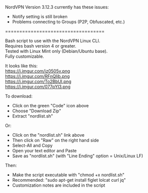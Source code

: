 NordVPN Version 3.12.3 currently has these issues:
 - Notify setting is still broken
 - Problems connecting to Groups (P2P, Obfuscated, etc.)

===================================

Bash script to use with the NordVPN Linux CLI.  
Requires bash version 4 or greater.  
Tested with Linux Mint only (Debian/Ubuntu base).   
Fully customizable. 

It looks like this:   
https://i.imgur.com/iz0505v.png   
https://i.imgur.com/RFnQIib.png   
https://i.imgur.com/To2BbUI.png   
https://i.imgur.com/077qYI3.png   

To download:    
- Click on the green "Code" icon above
- Choose "Download Zip" 
- Extract "nordlist.sh"  

Or:
- Click on the "nordlist.sh" link above
- Then click on "Raw" on the right hand side
- Select-All and Copy
- Open your text editor and Paste
- Save as "nordlist.sh" (with "Line Ending" option = Unix/Linux LF)

Then:   
- Make the script executable with "chmod +x nordlist.sh"
- Recommended: "sudo apt-get install figlet lolcat curl jq"
- Customization notes are included in the script

